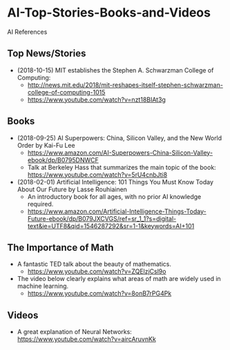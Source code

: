 # AI-Top-Stories-Books-and-Videos
AI References

## Top News/Stories
- (2018-10-15) MIT establishes the Stephen A. Schwarzman College of Computing: 
  - http://news.mit.edu/2018/mit-reshapes-itself-stephen-schwarzman-college-of-computing-1015
  - https://www.youtube.com/watch?v=nzt18BIAt3g

## Books
- (2018-09-25) AI Superpowers: China, Silicon Valley, and the New World Order by Kai-Fu Lee
    - https://www.amazon.com/AI-Superpowers-China-Silicon-Valley-ebook/dp/B0795DNWCF 
    - Talk at Berkeley Hass that summarizes the main topic of the book: https://www.youtube.com/watch?v=5rU4cnbJti8
- (2018-02-01) Artificial Intelligence: 101 Things You Must Know Today About Our Future by Lasse Rouhiainen
    - An introductory book for all ages, with no prior AI knowledge required. 
    - https://www.amazon.com/Artificial-Intelligence-Things-Today-Future-ebook/dp/B079JXCVGS/ref=sr_1_1?s=digital-text&ie=UTF8&qid=1546287292&sr=1-1&keywords=AI+101

## The Importance of Math 
- A fantastic TED talk about the beauty of mathematics.
    - https://www.youtube.com/watch?v=ZQElzjCsl9o
- The video below clearly explains what areas of math are widely used in machine learning.
    - https://www.youtube.com/watch?v=8onB7rPG4Pk

## Videos
- A great explanation of Neural Networks: https://www.youtube.com/watch?v=aircAruvnKk
